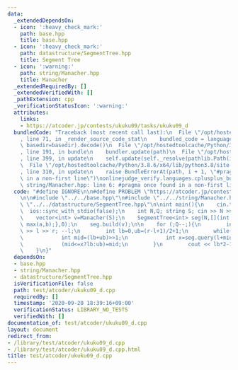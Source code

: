 ```yaml
---
data:
  _extendedDependsOn:
  - icon: ':heavy_check_mark:'
    path: base.hpp
    title: base.hpp
  - icon: ':heavy_check_mark:'
    path: datastructure/SegmentTree.hpp
    title: Segment Tree
  - icon: ':warning:'
    path: string/Manacher.hpp
    title: Manacher
  _extendedRequiredBy: []
  _extendedVerifiedWith: []
  _pathExtension: cpp
  _verificationStatusIcon: ':warning:'
  attributes:
    links:
    - https://atcoder.jp/contests/ukuku09/tasks/ukuku09_d
  bundledCode: "Traceback (most recent call last):\n  File \"/opt/hostedtoolcache/Python/3.8.6/x64/lib/python3.8/site-packages/onlinejudge_verify/documentation/build.py\"\
    , line 71, in _render_source_code_stat\n    bundled_code = language.bundle(stat.path,\
    \ basedir=basedir).decode()\n  File \"/opt/hostedtoolcache/Python/3.8.6/x64/lib/python3.8/site-packages/onlinejudge_verify/languages/cplusplus.py\"\
    , line 191, in bundle\n    bundler.update(path)\n  File \"/opt/hostedtoolcache/Python/3.8.6/x64/lib/python3.8/site-packages/onlinejudge_verify/languages/cplusplus_bundle.py\"\
    , line 399, in update\n    self.update(self._resolve(pathlib.Path(included), included_from=path))\n\
    \  File \"/opt/hostedtoolcache/Python/3.8.6/x64/lib/python3.8/site-packages/onlinejudge_verify/languages/cplusplus_bundle.py\"\
    , line 310, in update\n    raise BundleErrorAt(path, i + 1, \"#pragma once found\
    \ in a non-first line\")\nonlinejudge_verify.languages.cplusplus_bundle.BundleErrorAt:\
    \ string/Manacher.hpp: line 6: #pragma once found in a non-first line\n"
  code: "#define IGNORE\n\n#define PROBLEM \"https://atcoder.jp/contests/ukuku09/tasks/ukuku09_d\"\
    \n\n#include \"../../base.hpp\"\n#include \"../../string/Manacher.hpp\"\n#include\
    \ \"../../datastructure/SegmentTree.hpp\"\n\nint main(){\n    cin.tie(0);\n  \
    \  ios::sync_with_stdio(false);\n    int N,Q; string S; cin >> N >> Q >> S;\n\n\
    \    vector<int> v=Manacher(S);\n    SegmentTree<int> seg(N,[](int a,int b){return\
    \ max(a,b);},0);\n    seg.build(v);\n\n    for (;Q--;){\n        int l,r; cin\
    \ >> l >> r; --l;\n        int lb=0,ub=(r-l+1)/2+1;\n        while(ub-lb>1){\n\
    \            int mid=(lb+ub)>>1;\n            int x=seg.query(l+mid-1,r-mid+1);\n\
    \            (mid<=x?lb:ub)=mid;\n        }\n        cout << lb*2-1 << '\\n';\n\
    \    }\n}"
  dependsOn:
  - base.hpp
  - string/Manacher.hpp
  - datastructure/SegmentTree.hpp
  isVerificationFile: false
  path: test/atcoder/ukuku09_d.cpp
  requiredBy: []
  timestamp: '2020-09-20 18:39:16+09:00'
  verificationStatus: LIBRARY_NO_TESTS
  verifiedWith: []
documentation_of: test/atcoder/ukuku09_d.cpp
layout: document
redirect_from:
- /library/test/atcoder/ukuku09_d.cpp
- /library/test/atcoder/ukuku09_d.cpp.html
title: test/atcoder/ukuku09_d.cpp
---
```

